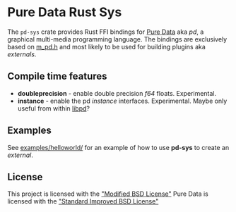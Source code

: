 # Pure Data Rust Sys

The `pd-sys` crate provides Rust FFI bindings for [Pure Data](https://puredata.info/) aka *pd*, a graphical multi-media programming language.
The bindings are exclusively based on [m_pd.h](https://github.com/pure-data/pure-data/blob/master/src/m_pd.h) and most likely to be used
for building plugins aka *externals*.


## Compile time features

* **doubleprecision** - enable double precision *f64* floats. Experimental.
* **instance** - enable the pd *instance* interfaces. Experimental. Maybe only useful from within [libpd](https://github.com/libpd/libpd)?


## Examples

See [examples/helloworld/](examples/helloworld) for an example of how to use **pd-sys** to create an *external*.


## License

This project is licensed with the ["Modified BSD License"](LICENSE.txt)
Pure Data is licensed with the ["Standard Improved BSD License"](https://github.com/pure-data/pure-data/blob/master/LICENSE.txt)
